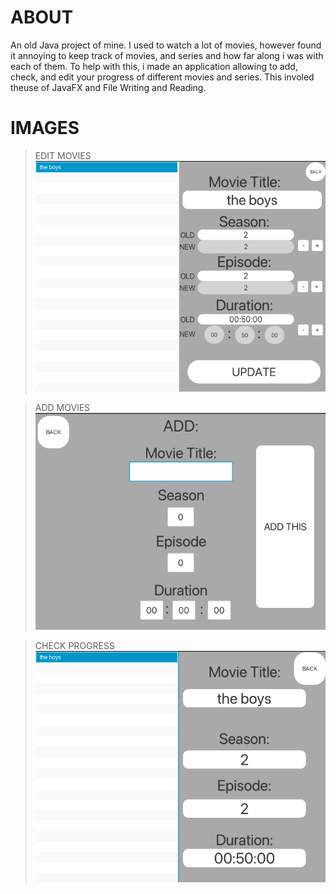# ABOUT

An old Java project of mine. I used to watch a lot of movies, however found it annoying to keep track of movies, and series and how far along i was with each of them. To help with this, i made an application allowing to add, check, and edit your progress of different movies and series. This involed theuse of JavaFX and File Writing and Reading.

# IMAGES

> EDIT MOVIES
![EDITER](img/Updater.png)

> ADD MOVIES
![ADD](img/Adder.png)

> CHECK PROGRESS
![CHECKER](img/Checker.png) 

